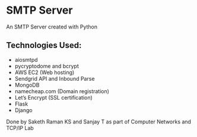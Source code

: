 # SMTP Server

An SMTP Server created with Python

## Technologies Used:
* aiosmtpd
* pycryptodome and bcrypt
* AWS EC2 (Web hosting)
* Sendgrid API and Inbound Parse
* MongoDB
* namecheap.com (Domain registration)
* Let’s Encrypt (SSL certification)
* Flask
* Django

Done by Saketh Raman KS and Sanjay T as part of Computer Networks and TCP/IP Lab

